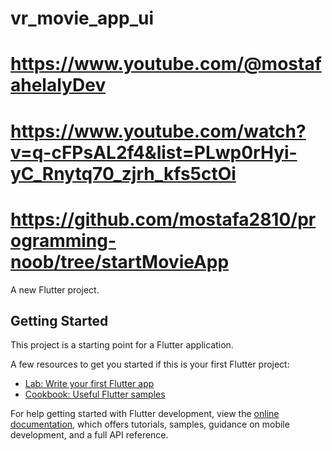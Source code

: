 # vr_movie_app_ui
# https://www.youtube.com/@mostafahelalyDev
# https://www.youtube.com/watch?v=q-cFPsAL2f4&list=PLwp0rHyi-yC_Rnytq70_zjrh_kfs5ctOi
# https://github.com/mostafa2810/programming-noob/tree/startMovieApp

A new Flutter project.

## Getting Started

This project is a starting point for a Flutter application.

A few resources to get you started if this is your first Flutter project:

- [Lab: Write your first Flutter app](https://docs.flutter.dev/get-started/codelab)
- [Cookbook: Useful Flutter samples](https://docs.flutter.dev/cookbook)

For help getting started with Flutter development, view the
[online documentation](https://docs.flutter.dev/), which offers tutorials,
samples, guidance on mobile development, and a full API reference.
